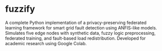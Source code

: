 # fuzzify
A complete Python implementation of a privacy-preserving federated learning framework for smart grid fault detection using ANFIS-like models. Simulates five edge nodes with synthetic data, fuzzy logic preprocessing, federated training, and fault-based load redistribution. Developed for academic research using Google Colab.
